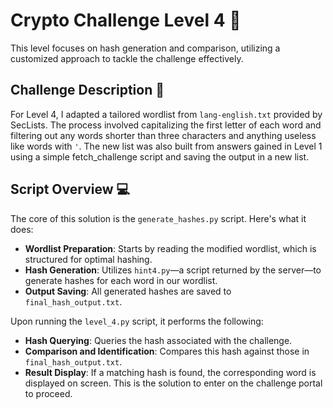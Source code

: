 # Crypto Challenge Level 4 :closed_lock_with_key:

This level focuses on hash generation and comparison, utilizing a customized approach to tackle the challenge effectively.

## Challenge Description :scroll:

For Level 4, I adapted a tailored wordlist from `lang-english.txt` provided by SecLists. The process involved capitalizing the first letter of each word and filtering out any words shorter than three characters and anything useless like words with `'`. The new list was also built from answers gained in Level 1 using a simple fetch_challenge script and saving the output in a new list.

## Script Overview :computer:

The core of this solution is the `generate_hashes.py` script. Here's what it does:

- **Wordlist Preparation**: Starts by reading the modified wordlist, which is structured for optimal hashing.
- **Hash Generation**: Utilizes `hint4.py`—a script returned by the server—to generate hashes for each word in our wordlist.
- **Output Saving**: All generated hashes are saved to `final_hash_output.txt`.

Upon running the `level_4.py` script, it performs the following:

- **Hash Querying**: Queries the hash associated with the challenge.
- **Comparison and Identification**: Compares this hash against those in `final_hash_output.txt`.
- **Result Display**: If a matching hash is found, the corresponding word is displayed on screen. This is the solution to enter on the challenge portal to proceed.
